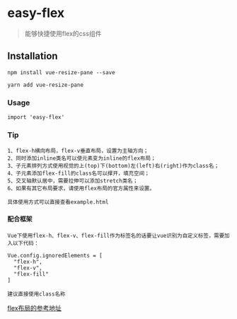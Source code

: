 # easy-flex

> 能够快捷使用flex的css组件

## Installation
```
npm install vue-resize-pane --save

yarn add vue-resize-pane
```

### Usage
```
import 'easy-flex'
```

### Tip
```
1、flex-h横向布局，flex-v垂直布局，设置为主轴方向；
2、同时添加inline类名可以使元素变为inline的flex布局；
3、子元素排列方式使用视觉的上(top)下(bottom)左(left)右(right)作为class名；
4、子元素添加flex-fill的class名可以撑开，填充空间；
5、交叉轴默认居中，需要拉伸可以添加stretch类名；
6、如果有其它布局要求，请使用flex布局的官方属性来设置。

具体使用方式可以直接查看example.html
```

#### 配合框架
```
Vue下使用flex-h、flex-v、flex-fill作为标签名的话要让vue识别为自定义标签，需要加入以下代码：

Vue.config.ignoredElements = [
  "flex-h",
  "flex-v",
  "flex-fill"
]

建议直接使用class名称
```

[flex布局的参考地址](http://www.ruanyifeng.com/blog/2015/07/flex-grammar.html)
